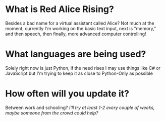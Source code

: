 # What is Red Alice Rising?
Besides a bad name for a virtual assistant called Alice? Not much at the moment, currently I'm working on the basic text input, next is "memory," and then speech, then finally, more advanced computer controlling!

# What languages are being used?
Solely right now is just Python, if the need rises I may use things like C# or JavaScript but I'm trying to keep it as close to Python-Only as possible

# How often will you update it?
Between work and schooling? *I'll try at least 1-2 every couple of weeks, maybe someone from the crowd could help?*
